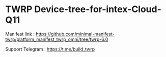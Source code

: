 #  TWRP Device-tree-for-intex-Cloud-Q11

Manifest link :  https://github.com/minimal-manifest-twrp/platform_manifest_twrp_omni/tree/twrp-6.0

Support Telegram :  https://t.me/build_twrp
